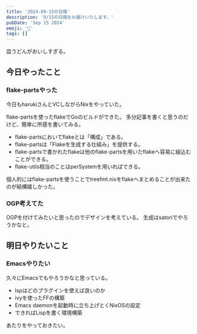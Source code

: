 ```yaml
---
title: '2024-09-15の日報'
description: '9/15の日報をお届けいたします。'
pubDate: 'Sep 15 2024'
emoji: '🦊'
tags: []
---
```


皿うどんがおいしすぎる。

## 今日やったこと

### flake-partsやった

今日もharukiさんとVCしながらNixをやっていた。

flake-partsを使ったflakeでGoのビルドができた。
多分記事を書くと思うのだけど、簡単に所感を書いてみる。

- flake-partsにおいてflakeとは「構成」である。
- flake-partsは「Flakeを生成する仕組み」を提供する。
- flake-partsで書かれたflakeは他のflake-partsを用いたflakeへ容易に組込むことができる。
- flake-utils相当のことはperSystemを用いればできる。

個人的にはflake-partsを使うことでtreefmt.nixをflakeへまとめることが出来たのが結構嬉しかった。

### OGP考えてた

OGPを付けてみたいと思ったのでデザインを考えている。
生成はsatoriでやろうかなと。

## 明日やりたいこと

### Emacsやりたい

久々にEmacsでもやろうかなと思っている。

- lspはどのプラグインを使えば良いのか
- ivyを使ったFFの構築
- Emacs daemonを起動時に立ち上げとくNixOSの設定
- できればLispを書く環境構築

あたりをやっておきたい。
